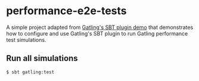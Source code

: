 performance-e2e-tests
=====================

A simple project adapted from [Gatling's SBT plugin demo](https://github.com/gatling/gatling-sbt-plugin-demo)
that demonstrates how to configure and use Gatling's SBT plugin to run Gatling performance test simulations.


Run all simulations
-------------------

```bash
$ sbt gatling:test
```
